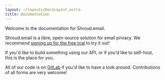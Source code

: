 ```yaml
---
layout: ~/layouts/DocsLayout.astro
title: Documentation
---
```


Welcome to the documentation for Shroud.email.

Shroud.email is a libre, open-source solution for email privacy. We recommend 
[signing up for the free trial](https://app.shroud.email/users/register) to try it out!

If you'd like to build something using our API, or if you'd like to self-host, this is the place for you.

All of our code is on [GitLab](https://gitlab.com/shroud/shroud.email) if you'd like to have a look around.
Contributions of all forms are very welcome!

